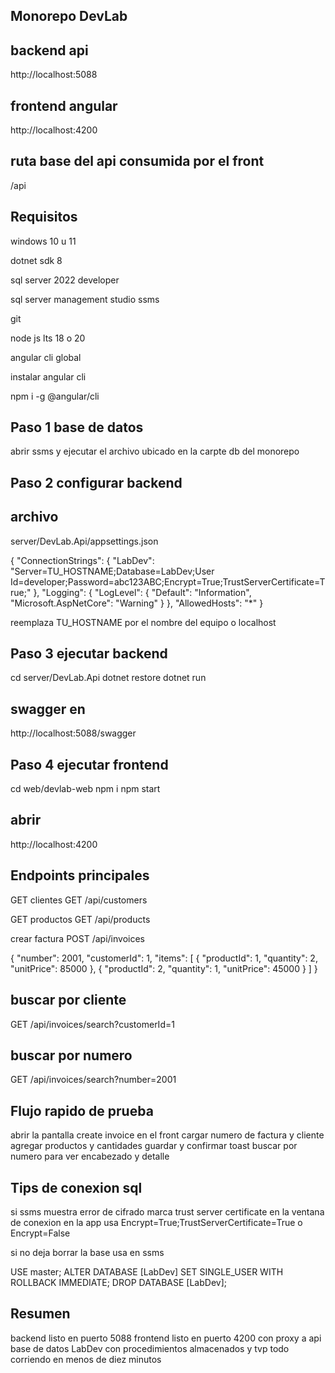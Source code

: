 ## Monorepo DevLab

## backend api
http://localhost:5088

## frontend angular
http://localhost:4200

## ruta base del api consumida por el front
/api

## Requisitos

windows 10 u 11

dotnet sdk 8

sql server 2022 developer

sql server management studio ssms

git

node js lts 18 o 20

angular cli global

instalar angular cli

npm i -g @angular/cli

## Paso 1 base de datos

abrir ssms y ejecutar el archivo ubicado en la carpte db del monorepo

## Paso 2 configurar backend

## archivo
server/DevLab.Api/appsettings.json

{
  "ConnectionStrings": {
    "LabDev": "Server=TU_HOSTNAME;Database=LabDev;User Id=developer;Password=abc123ABC;Encrypt=True;TrustServerCertificate=True;"
  },
  "Logging": { "LogLevel": { "Default": "Information", "Microsoft.AspNetCore": "Warning" } },
  "AllowedHosts": "*"
}


reemplaza TU_HOSTNAME por el nombre del equipo o localhost

## Paso 3 ejecutar backend
cd server/DevLab.Api
dotnet restore
dotnet run


## swagger en
http://localhost:5088/swagger

## Paso 4 ejecutar frontend
cd web/devlab-web
npm i
npm start


## abrir
http://localhost:4200

## Endpoints principales

GET clientes
GET /api/customers

GET productos
GET /api/products

crear factura
POST /api/invoices

{
  "number": 2001,
  "customerId": 1,
  "items": [
    { "productId": 1, "quantity": 2, "unitPrice": 85000 },
    { "productId": 2, "quantity": 1, "unitPrice": 45000 }
  ]
}


## buscar por cliente
GET /api/invoices/search?customerId=1

## buscar por numero
GET /api/invoices/search?number=2001

## Flujo rapido de prueba

abrir la pantalla create invoice en el front
cargar numero de factura y cliente
agregar productos y cantidades
guardar y confirmar toast
buscar por numero para ver encabezado y detalle

## Tips de conexion sql

si ssms muestra error de cifrado marca trust server certificate en la ventana de conexion
en la app usa
Encrypt=True;TrustServerCertificate=True
o
Encrypt=False

si no deja borrar la base usa en ssms

USE master;
ALTER DATABASE [LabDev] SET SINGLE_USER WITH ROLLBACK IMMEDIATE;
DROP DATABASE [LabDev];

## Resumen

backend listo en puerto 5088
frontend listo en puerto 4200 con proxy a api
base de datos LabDev con procedimientos almacenados y tvp
todo corriendo en menos de diez minutos
